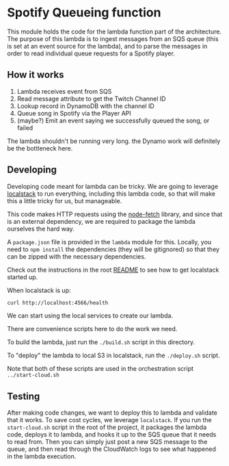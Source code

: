 Spotify Queueing function
=========================

This module holds the code for the lambda function part of the architecture. The 
purpose of this lambda is to ingest messages from an SQS queue 
(this is set at an event source for the lambda), and to parse the messages in order 
to read individual queue requests for a Spotify player.

## How it works
1. Lambda receives event from SQS
2. Read message attribute to get the Twitch Channel ID
3. Lookup record in DynamoDB with the channel ID
4. Queue song in Spotify via the Player API
5. (maybe?) Emit an event saying we successfully queued the song, or failed

The lambda shouldn't be running very long. the Dynamo work will definitely be the 
bottleneck here. 

## Developing
Developing code meant for lambda can be tricky. We are going to leverage 
[localstack](https://github.com/localstack/localstack) to run everything, including
this lambda code, so that will make this a little tricky for us, but manageable. 

This code makes HTTP requests using the 
[node-fetch](https://github.com/node-fetch/node-fetch) library, and since that is
an external dependency, we are required to package the lambda ourselves the hard way.

A `package.json` file is provided in the `lambda` module for this. Locally, you need to
`npm install` the dependencies (they will be gitignored) so that they can be zipped 
with the necessary dependencies. 

Check out the instructions in the root [README](../README.md) to see how to get 
localstack started up.

When localstack is up:
```bash
curl http://localhost:4566/health
```
We can start using the local services to create our lambda.

There are convenience scripts here to do the work we need.

To build the lambda, just run the `./build.sh` script in this directory.

To "deploy" the lambda to local S3 in localstack, run the `./deploy.sh` script.

Note that both of these scripts are used in the orchestration script `../start-cloud.sh`

## Testing

After making code changes, we want to deploy this to lambda and validate that it works.
To save cost cycles, we leverage `localstack`. If you run the `start-cloud.sh` script
in the root of the project, it packages the lambda code, deploys it to lambda, and 
hooks it up to the SQS queue that it needs to read from. Then you can simply just
post a new SQS message to the queue, and then read through the CloudWatch logs to see
what happened in the lambda execution.
